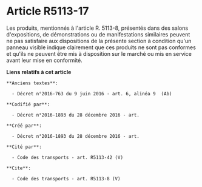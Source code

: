 # Article R5113-17

Les produits, mentionnés à l'article R. 5113-8, présentés dans des salons d'expositions, de démonstrations ou de
manifestations similaires peuvent ne pas satisfaire aux dispositions de la présente section à condition qu'un panneau visible
indique clairement que ces produits ne sont pas conformes et qu'ils ne peuvent être mis à disposition sur le marché ou mis en
service avant leur mise en conformité.

**Liens relatifs à cet article**

	**Anciens textes**:

	  - Décret n°2016-763 du 9 juin 2016 - art. 6, alinéa 9  (Ab)

	**Codifié par**:

	  - Décret n°2016-1893 du 28 décembre 2016 - art.

	**Créé par**:

	  - Décret n°2016-1893 du 28 décembre 2016 - art.

	**Cité par**:

	  - Code des transports - art. R5113-42 (V)

	**Cite**:

	  - Code des transports - art. R5113-8 (V)
